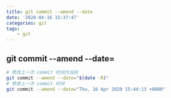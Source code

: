 ```yaml
---
title: git commit --amend --date
date: '2020-04-16 15:37:47'
categories: git
tags:
    - git
---
```


## git commit --amend --date=

```bash
# 修改上一次 commit 时间为当前
git commit --amend --date="$(date -R)"
# 修改上一次 commit 时间
git commit --amend --date="Thu, 16 Apr 2020 15:44:13 +0800"
```
